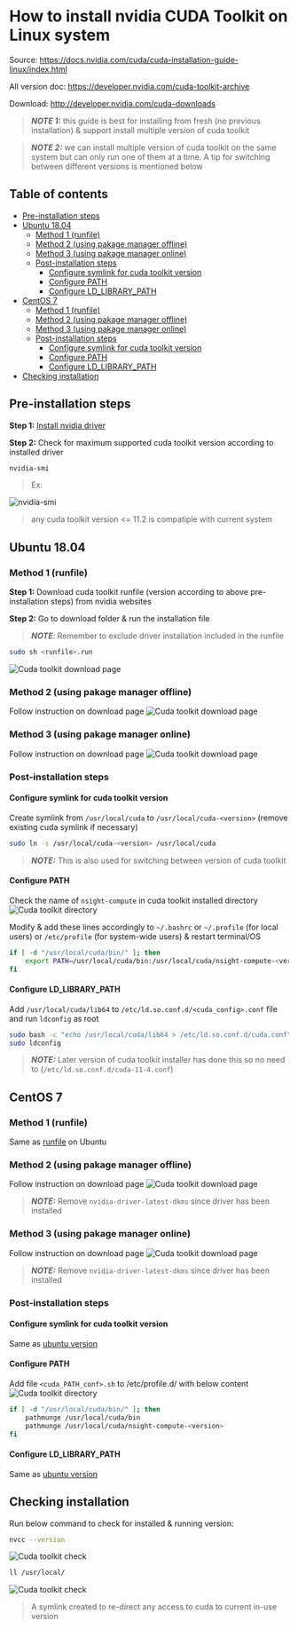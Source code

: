# How to install nvidia CUDA Toolkit on Linux system
Source: https://docs.nvidia.com/cuda/cuda-installation-guide-linux/index.html

All version doc: https://developer.nvidia.com/cuda-toolkit-archive

Download: http://developer.nvidia.com/cuda-downloads

> **_NOTE 1:_** this guide is best for installing from fresh (no previous installation) & support install multiple version of cuda toolkit

> **_NOTE 2:_** we can install multiple version of cuda toolkit on the same system but can only run one of them at a time. A tip for switching between different versions is mentioned below

## Table of contents
- [Pre-installation steps](#Pre-installation-steps)
- [Ubuntu 18.04](#Ubuntu-18.04)
    - [Method 1 (runfile)](#Method-1-runfile)
    - [Method 2 (using pakage manager offline)](#Method-2-using-pakage-manager-offline)
    - [Method 3 (using pakage manager online)](#Method-3-using-pakage-manager-online)
    - [Post-installation steps](#Post-installation-steps)
        - [Configure symlink for cuda toolkit version](#Configure-symlink-for-cuda-toolkit-version)
        - [Configure PATH](#Configure-PATH)
        - [Configure LD_LIBRARY_PATH](#Configure-LD_LIBRARY_PATH)
- [CentOS 7](#CentOS-7)
    - [Method 1 (runfile)](#Method-1-runfile-1)
    - [Method 2 (using pakage manager offline)](#Method-2-using-pakage-manager-offline-1)
    - [Method 3 (using pakage manager online)](#Method-3-using-pakage-manager-online-1)
    - [Post-installation steps](#Post-installation-steps-1)
        - [Configure symlink for cuda toolkit version](#Configure-symlink-for-cuda-toolkit-version-1)
        - [Configure PATH](#Configure-PATH-1)
        - [Configure LD_LIBRARY_PATH](#Configure-LD_LIBRARY_PATH-1)
- [Checking installation](#Checking-installation)

## Pre-installation steps
__Step 1:__ [Install nvidia driver](../driver)

__Step 2:__ Check for maximum supported cuda toolkit version according to installed driver
```sh
nvidia-smi
```
> Ex:

![nvidia-smi](../images/nvidia_smi.png)

> any cuda toolkit version <= 11.2 is compatiple with current system

## Ubuntu 18.04
### Method 1 (runfile)
__Step 1:__ Download cuda toolkit runfile (version according to above pre-installation steps) from nvidia websites

__Step 2:__ Go to download folder & run the installation file

> **_NOTE_**: Remember to exclude driver installation included in the runfile
```sh
sudo sh <runfile>.run
```
![Cuda toolkit download page](../images/cuda_toolkit0.png)

### Method 2 (using pakage manager offline)
Follow instruction on download page
![Cuda toolkit download page](../images/cuda_toolkit1.png)

### Method 3 (using pakage manager online)
Follow instruction on download page
![Cuda toolkit download page](../images/cuda_toolkit2.png)

### Post-installation steps
#### Configure symlink for cuda toolkit version
Create symlink from `/usr/local/cuda` to `/usr/local/cuda-<version>` (remove existing cuda symlink if necessary)
```sh
sudo ln -s /usr/local/cuda-<version> /usr/local/cuda
```
> **_NOTE:_** This is also used for switching between version of cuda toolkit

#### Configure PATH
Check the name of `nsight-compute` in cuda toolkit installed directory
![Cuda toolkit directory](../images/cuda_toolkit3.png)

Modify & add these lines accordingly to `~/.bashrc` or `~/.profile` (for local users) or `/etc/profile` (for system-wide users) & restart terminal/OS
```sh
if [ -d "/usr/local/cuda/bin/" ]; then
    export PATH=/usr/local/cuda/bin:/usr/local/cuda/nsight-compute-<version>${PATH:+:${PATH}}
fi
```
#### Configure LD_LIBRARY_PATH
Add `/usr/local/cuda/lib64` to `/etc/ld.so.conf.d/<cuda_config>.conf` file and run `ldconfig` as root
```sh
sudo bash -c "echo /usr/local/cuda/lib64 > /etc/ld.so.conf.d/cuda.conf"
sudo ldconfig
```
> **_NOTE:_** Later version of cuda toolkit installer has done this so no need to (`/etc/ld.so.conf.d/cuda-11-4.conf`)

## CentOS 7
### Method 1 (runfile)
Same as [runfile](#Method-1-(runfile)) on Ubuntu

### Method 2 (using pakage manager offline)
Follow instruction on download page
![Cuda toolkit download page](../images/cuda_toolkit5.png)

> **_NOTE:_** Remove `nvidia-driver-latest-dkms` since driver has been installed

### Method 3 (using pakage manager online)
Follow instruction on download page
![Cuda toolkit download page](../images/cuda_toolkit6.png)

> **_NOTE:_** Remove `nvidia-driver-latest-dkms` since driver has been installed

### Post-installation steps
#### Configure symlink for cuda toolkit version
Same as [ubuntu version](#Configure-symlink-for-cuda-toolkit-version)

#### Configure PATH
Add file `<cuda_PATH_conf>.sh` to /etc/profile.d/ with below content
![Cuda toolkit directory](../images/cuda_toolkit3.png)
```sh
if [ -d "/usr/local/cuda/bin/" ]; then
    pathmunge /usr/local/cuda/bin
    pathmunge /usr/local/cuda/nsight-compute-<version>
fi
```

#### Configure LD_LIBRARY_PATH
Same as [ubuntu version](#Configure-LD_LIBRARY_PATH)

## Checking installation
Run below command to check for installed & running version:

```sh
nvcc --version
```
![Cuda toolkit check](../images/cuda_toolkit7.png)

```sh
ll /usr/local/
```
![Cuda toolkit check](../images/cuda_toolkit8.png)
> A symlink created to re-direct any access to cuda to current in-use version
